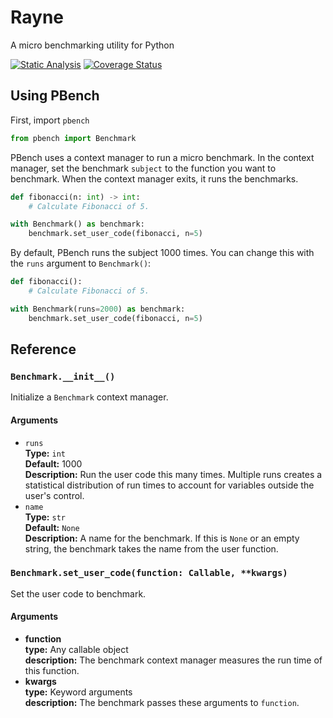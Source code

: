 # Rayne

A micro benchmarking utility for Python

[![Static Analysis](https://github.com/brobeson/Rayne/actions/workflows/code_quality.yaml/badge.svg)](https://github.com/brobeson/Rayne/actions/workflows/code_quality.yaml)
[![Coverage Status](https://coveralls.io/repos/github/brobeson/Rayne/badge.svg?branch=main)](https://coveralls.io/github/brobeson/Rayne?branch=main)

## Using PBench

First, import `pbench`

```python
from pbench import Benchmark
```

PBench uses a context manager to run a micro benchmark.
In the context manager, set the benchmark `subject` to the function you want to benchmark.
When the context manager exits, it runs the benchmarks.

```python
def fibonacci(n: int) -> int:
    # Calculate Fibonacci of 5.

with Benchmark() as benchmark:
    benchmark.set_user_code(fibonacci, n=5)
```

By default, PBench runs the subject 1000 times.
You can change this with the `runs` argument to `Benchmark()`:

```python
def fibonacci():
    # Calculate Fibonacci of 5.

with Benchmark(runs=2000) as benchmark:
    benchmark.set_user_code(fibonacci, n=5)
```

## Reference

### `Benchmark.__init__()`

Initialize a `Benchmark` context manager.

#### Arguments

- `runs`  
  **Type:** `int`  
  **Default:** 1000  
  **Description:** Run the user code this many times.
  Multiple runs creates a statistical distribution of run times to account for variables outside the user's control.
- `name`  
  **Type:** `str`  
  **Default:** `None`  
  **Description:** A name for the benchmark.
  If this is `None` or an empty string, the benchmark takes the name from the user function.

### `Benchmark.set_user_code(function: Callable, **kwargs)`

Set the user code to benchmark.

#### Arguments <!-- markdownlint-disable-line no-duplicate-heading -->

- **function**  
  **type:** Any callable object  
  **description:** The benchmark context manager measures the run time of this function.
- **kwargs**  
  **type:** Keyword arguments  
  **description:** The benchmark passes these arguments to `function`.
